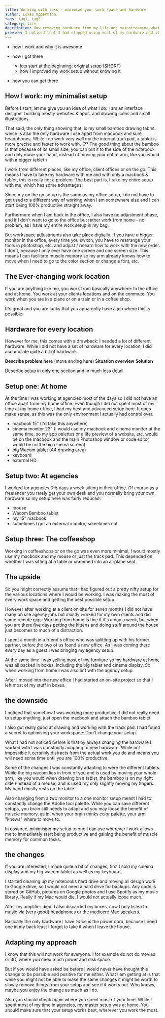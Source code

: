 ```yaml
---
title: Working with less - minimize your work space and hardware
author: Lukas Oppermann
tags: tag1, tag2
category: life
description: How removing hardware from my life and mainstreaming what I work with, boosted productivity.
preview: I noticed that I had stopped using most of my hardware and it is great. Having less stuff to deal with improved my productivity quite a bit.
---
```


- how I work and why it is awesome

- how I got there
	- lets start at the beginning: original setup (SHORT)
	- how I improved my work setup without knowing it

-  how you can get there

## How I work: my minimalist setup

Before I start, let me give you an idea of what I do: I am an interface designer building mostly websites & apps, and drawing icons and small illustrations.

That said, the only thing showing that, is my small bamboo drawing tablet, which is also the only hardware I use apart from macbook and sure headphones. While I do work very well my the internal trackpad, a tablet is more precise and faster to work with. (?? The good thing about the bamboo is that because of its small size, you can put it to the side of the notebook and only move your hand, instead of moving your entire arm, like you would with a bigger tablet.)

I work from different places, like my office, client offices or on the go. This means I have to take my hardware with me and with only a macbook & tablet, this is really not a problem. The best part is, I take my entire setup with me, which has some advantages:

Since my on the go setup is the same as my office setup, I do not have to get used to a different way of working when I am somewhere else and I can start being 100% productive straight away.

Furthermore when I am back in the office, I also have no adjustment phase, and if I don't want to go to the office but rather work from home - no problem, as I have my entire work setup in my bag.

But workspace adjustments also take place digitally. If you have a bigger monitor in the office, every time you switch, you have to rearrange your tools in photoshop, etc. and adjust / relearn how to work with the new order. I don't, because I only ever have one screen and one screen size. This means I can facilitate muscle memory so my arm already knows how to move when I need to go to the color section or change a font, etc.

## The Ever-changing work location

If you are anything like me, you work from basically anywhere: In the office and at home. You work at your clients locations and on the commute. You work when you are in a plane or on a train or in a coffee shop.

It's great and you are lucky that you apparently have a job where this is possible.

## Hardware for every location
However for me, this comes with a drawback: I needed a lot of different hardware. While I did not have a set of hardware for every location, I did accumulate quite a bit of hardware.

**Describe problem here** (move ending here)
**Situation overview**
**Solution**


Describe setup in only one section and in much less detail.


## Setup one: At home
At the time I was working at agencies most of the days so I did not have an office apart from my home office. Even though I did not spent most of my time at my home office, I had my best and advanced setup here. It does make sense, as this was the only environment I actually had control over.

- macbook 15" (I'd take this anywhere)
- cinema monitor 23" (I would use my macbook and cinema monitor at the same time, so my app palettes or a life preview of a website, etc. would be on the macbook and the main Photoshop window or code editor would be on the big cinema screen)
- big Wacom tablet (A4 drawing area)
- keyboard
- external HD

## Setup two: At agencies

I worked for agencies 3-5 days a week sitting in their office. Of course as a freelancer you rarely get your own desk and you normally bring your own hardware so my setup here was fairly reduced:

- mouse
- Wacom Bamboo tablet
- my 15" macbook
- sometimes I got an external monitor, sometimes not

## Setup three: The coffeeshop

Working in coffeeshops or on the go was even more minimal, I would mostly use my macbook and my mouse or just the track pad. This depended on whether I was sitting at a table or crammed into an airplane seat.

## The upside

So you might correctly assume that I had figured out a pretty nifty setup for the various locations where I would be working. I was making the most of every work space and getting the best possible setup.

However after working at a client on site for seven months I did not have many on site agency jobs but mostly worked for my own clients and did some remote gigs. Working from home is fine if it's a day a week, but when you are there five days petting the kittens and doing stuff around the house just becomes to much of a distraction.

I spent a month in a friend's office who was splitting up with his former partner, before the two of us found a new office. As I was coming there every day as a guest I was bringing my agency setup.

At the same time I was selling most of my furniture so my hardware at home was all packed in boxes, including the big tablet and cinema display. So when working from home I was also left with the agency setup.

After I moved into the new office I had started an on-site project so that I left most of my stuff in boxes.

## the downside

I noticed that somehow I was working more productive. I did not really need to setup anything, just open the macbook and attach the bamboo tablet.

I also got really good at drawing and working with the track pad. I had found a secret to optimizing your workspace: Don't change your setup.

What I had not noticed before is that by always changing the hardware I worked with I was constantly adapting to new hardware. While not impossible it certainly distracts from the actual work you do and means you will need some time until you are 100% productive.

Some of the changes I was constantly adapting to were the different tablets. While the big wacom lies in front of you and is used by moving your whole arm, like you would when drawing on a tablet, the bamboo is on my right side (instead of a mouse) and is used my only slightly moving my fingers. My hand mostly rests on the table.

Also changing from a two monitor to a one monitor setup meant I had to constantly change the Adobe tool palette. While you can save different setups, you brain still needs to adapt and you may loose the benefit of muscle memory, as in, when your brain thinks color palette, your arm "knows" where to move to.

In essence, minimising my setup to one I can use wherever I work allows me to immediately start being productive and gaining the benefit of muscle memory for common tasks.

## the changes

If you are interested, I made quite a bit of changes, first I sold my cinema display and my big wacom tablet as well as my keyboard.

I started cleaning up my notebooks hard drive and moving all design work to Google drive, so I would not need a hard drive for backups. Any code is stored on GitHub, pictures on Google photos and I use Spotify as my music library. Really if my Mac would die, I would not actually loose much.

After my amplifier died, I also discarded my boxes, now I only listen to music via (very good) headphones or the mediocre Mac speakers.

Basically the only hardware I have twice is the power cord, because I need one in my back least I forget to take it when I leave the house.

## Adapting my approach

I know that this will not work for everyone. I for example do not do movies or 3D, where you need much power and disk space.

But if you would have asked be before I would never have thought this change to be possible and positive for me either. What I am getting at is that while you might not be able to make the same changes it might be worth to slowly remove things from your setup and see if it works out. Who knows, maybe you enjoy the change as much as I do.

Also you should check again where you spent most of your time. While I spent most of my time in agencies, my master setup was at home. You should make sure that your setup works best, wherever you work the most.
